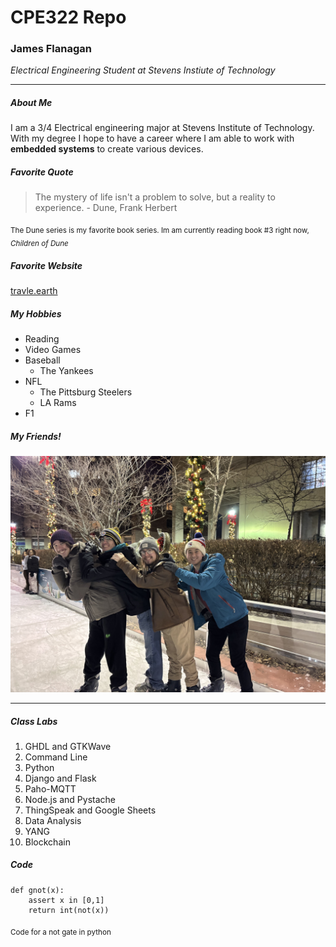 # CPE322 Repo
### James Flanagan
_Electrical Engineering Student at Stevens Instiute of Technology_

---

##### About Me

I am a 3/4 Electrical engineering major at Stevens Institute of Technology. With my degree I hope to have a career where I am able to work with **embedded systems** to create various devices.

##### Favorite Quote

> The mystery of life isn't a problem to solve, but a reality to experience. - Dune, Frank Herbert

<sub> The Dune series is my favorite book series. Im am currently reading book #3 right now, _Children of Dune_ </sub>



##### Favorite Website

[travle.earth](https://travle.earth/)

##### My Hobbies
- Reading
- Video Games
- Baseball
  - The Yankees
- NFL
  - The Pittsburg Steelers
  - LA Rams
- F1

##### My Friends!
![Picture of Me with my friends](./assets/readme/friends.jpg)

---

##### Class Labs
1. GHDL and GTKWave
2. Command Line
3. Python
4. Django and Flask
5. Paho-MQTT
6. Node.js and Pystache
7. ThingSpeak and Google Sheets
8. Data Analysis
9. YANG
10. Blockchain


##### Code

```
def gnot(x):
    assert x in [0,1]
    return int(not(x))
```
<sub> Code for a not gate in python </sub>


